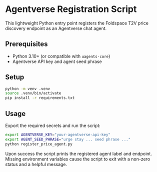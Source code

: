 # Agentverse Registration Script

This lightweight Python entry point registers the Foldspace T2V price discovery endpoint as an Agentverse chat agent.

## Prerequisites
- Python 3.10+ (or compatible with `uagents-core`)
- Agentverse API key and agent seed phrase

## Setup
```bash
python -m venv .venv
source .venv/bin/activate
pip install -r requirements.txt
```

## Usage
Export the required secrets and run the script:
```bash
export AGENTVERSE_KEY="your-agentverse-api-key"
export AGENT_SEED_PHRASE="urge stay ... seed phrase ..."
python register_price_agent.py
```

Upon success the script prints the registered agent label and endpoint. Missing environment variables cause the script to exit with a non-zero status and a helpful message.
